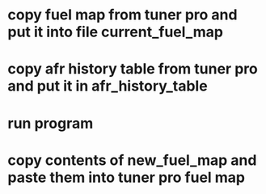 # copy fuel map from tuner pro and put it into file current_fuel_map
# copy afr history table from tuner pro and put it in afr_history_table
# run program
# copy contents of new_fuel_map and paste them into tuner pro fuel map
